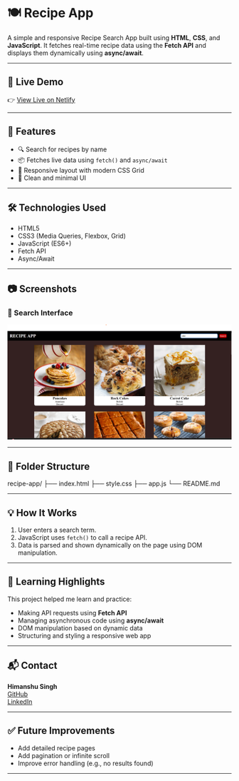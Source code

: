 # 🍽️ Recipe App

A simple and responsive Recipe Search App built using **HTML**, **CSS**, and **JavaScript**. It fetches real-time recipe data using the **Fetch API** and displays them dynamically using **async/await**.

---

## 🔗 Live Demo

👉 [View Live on Netlify](https://684f89b3b24b59bf39aa71b2--willowy-marshmallow-90fbe9.netlify.app/)

---

## 🚀 Features

- 🔍 Search for recipes by name
- 📦 Fetches live data using `fetch()` and `async/await`
- 🧱 Responsive layout with modern CSS Grid
- 🎨 Clean and minimal UI

---

## 🛠️ Technologies Used

- HTML5
- CSS3 (Media Queries, Flexbox, Grid)
- JavaScript (ES6+)
- Fetch API
- Async/Await

---

## 📷 Screenshots

### 🔎 Search Interface

![Recipe App Screenshot](./screenshot.png)

---

## 📁 Folder Structure

recipe-app/
├── index.html
├── style.css
├── app.js
└── README.md


---

## 💡 How It Works

1. User enters a search term.
2. JavaScript uses `fetch()` to call a recipe API.
3. Data is parsed and shown dynamically on the page using DOM manipulation.

---

## 🧪 Learning Highlights

This project helped me learn and practice:
- Making API requests using **Fetch API**
- Managing asynchronous code using **async/await**
- DOM manipulation based on dynamic data
- Structuring and styling a responsive web app

---

## 📬 Contact

**Himanshu Singh**  
[GitHub](https://github.com/harshsinghpujari)  
[LinkedIn](https://www.linkedin.com/in/himanshu-singh-823a0230b)

---

## ✅ Future Improvements

- Add detailed recipe pages
- Add pagination or infinite scroll
- Improve error handling (e.g., no results found)

---


